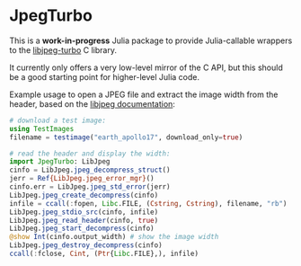 # JpegTurbo

This is a **work-in-progress** Julia package to provide
Julia-callable wrappers to the [libjpeg-turbo](https://libjpeg-turbo.org/) C library.

It currently only offers a very low-level mirror of the C API,
but this should be a good starting point for higher-level Julia code.

Example usage to open a JPEG file and extract the image width from
the header, based on the [libjpeg documentation](https://github.com/libjpeg-turbo/libjpeg-turbo/blob/main/libjpeg.txt):
```jl
# download a test image:
using TestImages
filename = testimage("earth_apollo17", download_only=true)

# read the header and display the width:
import JpegTurbo: LibJpeg
cinfo = LibJpeg.jpeg_decompress_struct()
jerr = Ref{LibJpeg.jpeg_error_mgr}()
cinfo.err = LibJpeg.jpeg_std_error(jerr)
LibJpeg.jpeg_create_decompress(cinfo)
infile = ccall(:fopen, Libc.FILE, (Cstring, Cstring), filename, "rb")
LibJpeg.jpeg_stdio_src(cinfo, infile)
LibJpeg.jpeg_read_header(cinfo, true)
LibJpeg.jpeg_start_decompress(cinfo)
@show Int(cinfo.output_width) # show the image width
LibJpeg.jpeg_destroy_decompress(cinfo)
ccall(:fclose, Cint, (Ptr{Libc.FILE},), infile)
```
